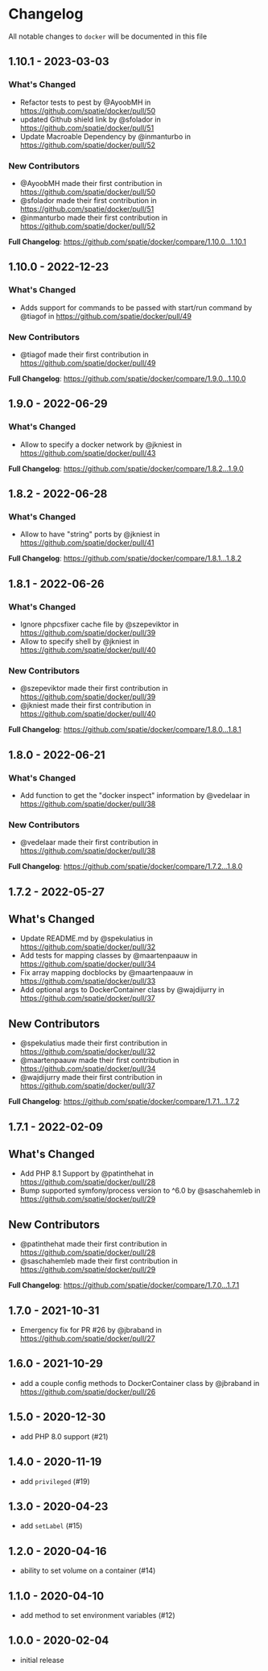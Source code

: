 # Changelog

All notable changes to `docker` will be documented in this file

## 1.10.1 - 2023-03-03

### What's Changed

- Refactor tests to pest by @AyoobMH in https://github.com/spatie/docker/pull/50
- updated Github shield link by @sfolador in https://github.com/spatie/docker/pull/51
- Update Macroable Dependency by @inmanturbo in https://github.com/spatie/docker/pull/52

### New Contributors

- @AyoobMH made their first contribution in https://github.com/spatie/docker/pull/50
- @sfolador made their first contribution in https://github.com/spatie/docker/pull/51
- @inmanturbo made their first contribution in https://github.com/spatie/docker/pull/52

**Full Changelog**: https://github.com/spatie/docker/compare/1.10.0...1.10.1

## 1.10.0 - 2022-12-23

### What's Changed

- Adds support for commands to be passed with start/run command by @tiagof in https://github.com/spatie/docker/pull/49

### New Contributors

- @tiagof made their first contribution in https://github.com/spatie/docker/pull/49

**Full Changelog**: https://github.com/spatie/docker/compare/1.9.0...1.10.0

## 1.9.0 - 2022-06-29

### What's Changed

- Allow to specify a docker network by @jkniest in https://github.com/spatie/docker/pull/43

**Full Changelog**: https://github.com/spatie/docker/compare/1.8.2...1.9.0

## 1.8.2 - 2022-06-28

### What's Changed

- Allow to have "string" ports by @jkniest in https://github.com/spatie/docker/pull/41

**Full Changelog**: https://github.com/spatie/docker/compare/1.8.1...1.8.2

## 1.8.1 - 2022-06-26

### What's Changed

- Ignore phpcsfixer cache file by @szepeviktor in https://github.com/spatie/docker/pull/39
- Allow to specify shell by @jkniest in https://github.com/spatie/docker/pull/40

### New Contributors

- @szepeviktor made their first contribution in https://github.com/spatie/docker/pull/39
- @jkniest made their first contribution in https://github.com/spatie/docker/pull/40

**Full Changelog**: https://github.com/spatie/docker/compare/1.8.0...1.8.1

## 1.8.0 - 2022-06-21

### What's Changed

- Add function to get the "docker inspect" information by @vedelaar in https://github.com/spatie/docker/pull/38

### New Contributors

- @vedelaar made their first contribution in https://github.com/spatie/docker/pull/38

**Full Changelog**: https://github.com/spatie/docker/compare/1.7.2...1.8.0

## 1.7.2 - 2022-05-27

## What's Changed

- Update README.md by @spekulatius in https://github.com/spatie/docker/pull/32
- Add tests for mapping classes by @maartenpaauw in https://github.com/spatie/docker/pull/34
- Fix array mapping docblocks by @maartenpaauw in https://github.com/spatie/docker/pull/33
- Add optional args to DockerContainer class by @wajdijurry in https://github.com/spatie/docker/pull/37

## New Contributors

- @spekulatius made their first contribution in https://github.com/spatie/docker/pull/32
- @maartenpaauw made their first contribution in https://github.com/spatie/docker/pull/34
- @wajdijurry made their first contribution in https://github.com/spatie/docker/pull/37

**Full Changelog**: https://github.com/spatie/docker/compare/1.7.1...1.7.2

## 1.7.1 - 2022-02-09

## What's Changed

- Add PHP 8.1 Support by @patinthehat in https://github.com/spatie/docker/pull/28
- Bump supported symfony/process version to ^6.0 by @saschahemleb in https://github.com/spatie/docker/pull/29

## New Contributors

- @patinthehat made their first contribution in https://github.com/spatie/docker/pull/28
- @saschahemleb made their first contribution in https://github.com/spatie/docker/pull/29

**Full Changelog**: https://github.com/spatie/docker/compare/1.7.0...1.7.1

## 1.7.0 - 2021-10-31

- Emergency fix for PR #26 by @jbraband in https://github.com/spatie/docker/pull/27

## 1.6.0 - 2021-10-29

- add a couple config methods to DockerContainer class by @jbraband in https://github.com/spatie/docker/pull/26

## 1.5.0 - 2020-12-30

- add PHP 8.0 support (#21)

## 1.4.0 - 2020-11-19

- add `privileged` (#19)

## 1.3.0 - 2020-04-23

- add `setLabel` (#15)

## 1.2.0 - 2020-04-16

- ability to set volume on a container (#14)

## 1.1.0 - 2020-04-10

- add method to set environment variables (#12)

## 1.0.0 - 2020-02-04

- initial release
